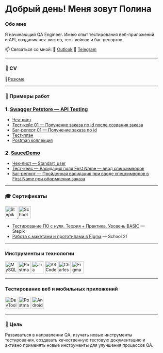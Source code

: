 # Добрый день! Меня зовут Полина


### Обо мне

Я начинающий QA Engineer. Имею опыт тестирования веб-приложений и API, создания чек-листов, тест-кейсов и баг-репортов.


📫 Связаться со мной: 
🔹 [Outlook](mailto:polyapv@outlook.com)
🔹 [Telegram](https://t.me/inkalune)

---

### 📂 CV

🔹[Резюме](#)  

---

### 📂 Примеры работ

### 1. [Swagger Petstore — API Testing](https://petstore.swagger.io/)

- [Чек-лист](petstore_checklist.md)
- [Тест-кейс 01 — Получение заказа по id после создания заказа](https://polynoteqa.kaiten.ru/p/c/d0dc7ee4-af03-4ca8-bca3-d120abe0b532)
- [Баг-репорт 01 — Получение заказа по id](https://polynoteqa.kaiten.ru/p/c/388bc8b1-d381-4362-a6ca-7df829005615)
- [Тест-план](https://docs.google.com/document/d/1-tRqDsYFVlPR5Pcr02Bm2xO-GrxkyZpcZ38KUqeE-Ps/edit?usp=drive_link)
- [Postman коллекция](PetStore.postman_collection.json)

### 2. [SauceDemo](https://www.saucedemo.com/v1/)
- [Чек-лист — Standart_user](https://polynoteqa.kaiten.ru/p/c/eda6cb04-2b5a-4c73-add0-4a2c1162af57)
- [Тест-кейс — Валидация поля First Name — ввод спецсимволов](https://polynoteqa.kaiten.ru/p/c/c13ed992-8a7b-44e9-a103-3da25b54af19)
- [Баг-репорт — Пройденная валидация при вводе спецсимволов в First Name при оформлении заказа](https://polynoteqa.kaiten.ru/p/c/fe8376a1-0381-4413-802b-b304fe39dcf7)
 
---
### 🎓 Сертификаты

<div>
  <a href="" target="_blank">
  <a href="https://stepik.org/cert/2936337" target="_blank">
    <img src="https://habrastorage.org/getpro/moikrug/uploads/company/100/006/524/6/logo/big_00a72902d4cb874e5c714fb145301215.png" alt="Stepik" width="40" height="40"/>
      <a href="https://drive.google.com/file/d/1jLknJFCqV3zyqnwlHc8G5MmnjfIv__Cq/view?usp=sharing" target="_blank">
    <img src="https://squidex.jugru.team/api/assets/sites/Cl85EPxZBkAgNMlAfnLds/school-21-logo-black.png?cache=3600&width=360" alt="School 21" width="40" height="40"/>
  </a>
</div>

- [Тестирование ПО с нуля. Теория + Практика. Уровень BASIC](https://stepik.org/cert/2936337) — Stepik  
- [Работа с макетами и прототипами в Figma](https://drive.google.com/file/d/1jLknJFCqV3zyqnwlHc8G5MmnjfIv__Cq/view?usp=sharing) — School 21  

---

### Инструменты и технологии

<div>
  <img src="https://cdn.jsdelivr.net/gh/devicons/devicon/icons/mysql/mysql-original.svg" title="MySQL" alt="MySQL" width="40" height="40"/>
  <img src="https://cdn.iconscout.com/icon/free/png-256/free-postman-3521648-2945092.png?f=webp" title="Postman" alt="Postman" width="40" height="40"/>
  <img src="https://cdn.worldvectorlogo.com/logos/jira-1.svg" title="Jira" alt="Jira" width="40" height="40"/>
  <img src="https://upload.wikimedia.org/wikipedia/commons/thumb/9/9a/Visual_Studio_Code_1.35_icon.svg/2048px-Visual_Studio_Code_1.35_icon.svg.png" title="VSCode" alt="VSCode" width="40" height="40"/>
<img src="https://user-images.githubusercontent.com/15472/41327135-e4bf090c-6eca-11e8-9b76-032e8e2b0707.png" title="Charles" alt="Charles" width="40" height="40"/>
  <img src="https://cdn.jsdelivr.net/gh/devicons/devicon/icons/figma/figma-original.svg" title="Figma" alt="Figma" width="40" height="40"/>
</div>

---

### Тестирование веб и мобильных приложений

<div>
  <img src="https://d33wubrfki0l68.cloudfront.net/38b5c953a4667366685d55db55d057c86db1fc54/a0fdc/static/acae6b24d940347661ca901ea07f47c1/chrome-dev-logo-icon.png" title="DevTools" alt="DevTools" width="40" height="40"/>
  <img src="https://cdn.iconscout.com/icon/free/png-256/free-postman-3521648-2945092.png?f=webp" title="Postman" alt="Postman" width="40" height="40"/>
  <img src="https://cdn.jsdelivr.net/gh/devicons/devicon/icons/androidstudio/androidstudio-original.svg" title="Android Studio" alt="Android Studio" width="40" height="40"/>
</div>

---

### 🌱 Цель

Развиваться в направлении QA, изучать новые инструменты тестирования, создавать качественную тестовую документацию и активно применять новые инструменты для улучшения процессов QA.
